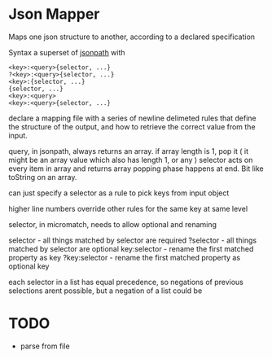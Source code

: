# Json Mapper

Maps one json structure to another, according to a declared specification

Syntax a superset of [jsonpath](https://www.npmjs.com/package/jsonpath) with

```
<key>:<query>{selector, ...}
?<key>:<query>{selector, ...}
<key>:{selector, ...}
{selector, ...}
<key>:<query>
<key>:<query>{selector, ...}
```

declare a mapping file with a series of newline delimeted rules that define the structure of the output, and how to retrieve the correct value from the input.

query, in jsonpath, always returns an array.
if array length is 1, pop it ( it might be an array value which also has length 1, or any )
selector acts on every item in array and returns array
popping phase happens at end. Bit like toString on an array.

can just specify a selector as a rule to pick keys from input object

higher line numbers override other rules for the same key at same level

selector, in micromatch, needs to allow optional and renaming

selector - all things matched by selector are required
?selector - all things matched by selector are optional
key:selector - rename the first matched property as key
?key:selector - rename the first matched property as optional key

each selector in a list has equal precedence, so negations of previous selections arent possible, but a negation of a list could be


# TODO

 - parse from file
